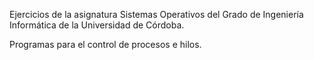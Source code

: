 Ejercicios de la asignatura Sistemas Operativos del Grado de Ingeniería Informática de la Universidad de Córdoba.

Programas para el control de procesos e hilos.
